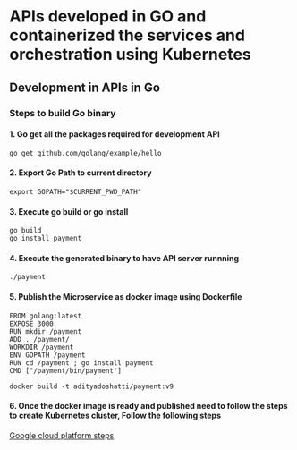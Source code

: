 # APIs developed in GO and containerized the services and orchestration using Kubernetes

## Development in APIs in Go

### Steps to build Go binary


#### 1. Go get all the packages required for development API
```
go get github.com/golang/example/hello
```
#### 2. Export Go Path to current directory
```
export GOPATH="$CURRENT_PWD_PATH"
```
#### 3. Execute go build or go install
```
go build
go install payment
```
#### 4. Execute the generated binary to have API server runnning
```
./payment
```
#### 5. Publish the Microservice as docker image using Dockerfile
```
FROM golang:latest 
EXPOSE 3000
RUN mkdir /payment
ADD . /payment/ 
WORKDIR /payment 
ENV GOPATH /payment
RUN cd /payment ; go install payment
CMD ["/payment/bin/payment"]

docker build -t adityadoshatti/payment:v9
```
#### 6. Once the docker image is ready and published need to follow the steps to create Kubernetes cluster, Follow the following steps
[Google cloud platform steps](GCP_Steps.md)
